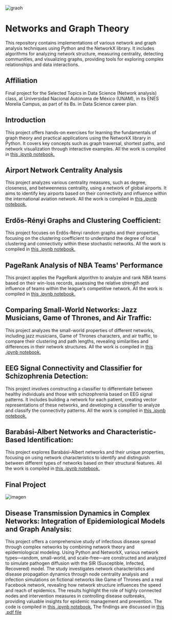 ![graoh](https://github.com/user-attachments/assets/60aa43dc-c7fa-4fef-b8a0-78bcefaad90a)
# Networks and Graph Theory
This repository contains implementations of various network and graph analysis techniques using Python and the NetworkX library. It includes algorithms for analyzing network structure, measuring centrality, detecting communities, and visualizing graphs, providing tools for exploring complex relationships and data interactions.

## Affiliation
Final project for the Selected Topics in Data Science (Network analysis) class, at Universidad Nacional Autónoma de México (UNAM), in its ENES Morelia Campus, as part of its Bs. in Data Science career plan. 

## Introduction
This project offers hands-on exercises for learning the fundamentals of graph theory and practical applications using the NetworkX library in Python. It covers key concepts such as graph traversal, shortest paths, and network visualization through interactive examples. All the work is compiled in [this .ipynb notebook.](https://github.com/LuisDHuante/NetworkAnalysis/blob/main/Tarea1Grafos_LuisDavidHuante.ipynb)

## Airport Network Centrality Analysis
This project analyzes various centrality measures, such as degree, closeness, and betweenness centrality, using a network of global airports. It aims to identify key airports based on their connectivity and influence within the international aviation network. All the work is compiled in [this .ipynb notebook.](https://github.com/LuisDHuante/NetworkAnalysis/blob/main/Tarea2Centralidad_LuisDavidHuante(1).ipynb)

## Erdős-Rényi Graphs and Clustering Coefficient: 
This project focuses on Erdős-Rényi random graphs and their properties, focusing on the clustering coefficient to understand the degree of local clustering and connectivity within these stochastic networks. All the work is compiled in [this .ipynb notebook.](https://github.com/LuisDHuante/NetworkAnalysis/blob/main/ErdosRenyiLab_LuisDavidHuante.ipynb)


## PageRank Analysis of NBA Teams' Performance
This project applies the PageRank algorithm to analyze and rank NBA teams based on their win-loss records, assessing the relative strength and influence of teams within the league's competitive network. All the work is compiled in [this .ipynb notebook.](https://github.com/LuisDHuante/NetworkAnalysis/blob/main/Tarea2_NBA_LuisDavidHuante.ipynb)

## Comparing Small-World Networks: Jazz Musicians, Game of Thrones, and Air Traffic: 
This project analyzes the small-world properties of different networks, including jazz musicians, Game of Thrones characters, and air traffic, to compare their clustering and path lengths, revealing similarities and differences in their network structures. All the work is compiled in [this .ipynb notebook.](https://github.com/LuisDHuante/NetworkAnalysis/blob/main/Tarea_RedesDeMundoPeque%C3%B1o_LDH.ipynb)


## EEG Signal Connectivity and Classifier for Schizophrenia Detection: 
This project involves constructing a classifier to differentiate between healthy individuals and those with schizophrenia based on EEG signal patterns. It includes building a network for each patient, creating vector representations of these networks, and developing a classifier to analyze and classify the connectivity patterns. All the work is compiled in [this .ipynb notebook.](https://github.com/LuisDHuante/NetworkAnalysis/blob/main/ConectividadEEG_LuisDavidHuante.ipynb)


## Barabási-Albert Networks and Characteristic-Based Identification: 
This project explores Barabási-Albert networks and their unique properties, focusing on using network characteristics to identify and distinguish between different types of networks based on their structural features. All the work is compiled in [this .ipynb notebook.](https://github.com/LuisDHuante/NetworkAnalysis/blob/main/BarabasiAlbert.ipynb)


## Final Project
![imagen](https://github.com/user-attachments/assets/6e82ebea-d191-4a23-8353-4c914a7f3306)
## Disease Transmission Dynamics in Complex Networks: Integration of Epidemiological Models and Graph Analysis:
This project offers a comprehensive study of infectious disease spread through complex networks by combining network theory and epidemiological modeling. Using Python and NetworkX, various network types—random, small-world, and scale-free—are constructed and analyzed to simulate pathogen diffusion with the SIR (Susceptible, Infected, Recovered) model. The study investigates network characteristics and disease propagation dynamics through node centrality analysis and infection simulations on fictional networks like Game of Thrones and a real Facebook network, revealing how network structure influences the speed and reach of epidemics. The results highlight the role of highly connected nodes and intervention measures in controlling disease outbreaks, providing valuable insights for epidemic management and prevention. The code is compiled in [this .ipynb notebook.]() The findings are discussed in [this .pdf file](https://github.com/LuisDHuante/NetworkAnalysis/blob/main/RedesyTransmisionPatogenos_LuisDavidHuante.pdf)

